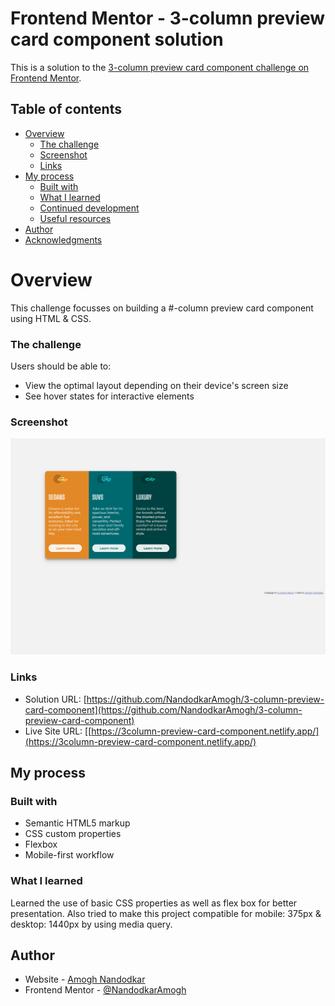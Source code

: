 # Frontend Mentor - 3-column preview card component solution

This is a solution to the [3-column preview card component challenge on Frontend Mentor](https://www.frontendmentor.io/challenges/3column-preview-card-component-pH92eAR2-). 

## Table of contents

- [Overview](#overview)
  - [The challenge](#the-challenge)
  - [Screenshot](#screenshot)
  - [Links](#links)
- [My process](#my-process)
  - [Built with](#built-with)
  - [What I learned](#what-i-learned)
  - [Continued development](#continued-development)
  - [Useful resources](#useful-resources)
- [Author](#author)
- [Acknowledgments](#acknowledgments)


# Overview
This challenge focusses on building a #-column preview card component using HTML & CSS.

### The challenge

Users should be able to:

- View the optimal layout depending on their device's screen size
- See hover states for interactive elements

### Screenshot

![](images/screenshot.png)

### Links

- Solution URL: [https://github.com/NandodkarAmogh/3-column-preview-card-component](https://github.com/NandodkarAmogh/3-column-preview-card-component)
- Live Site URL: [[https://3column-preview-card-component.netlify.app/](https://3column-preview-card-component.netlify.app/)

## My process

### Built with

- Semantic HTML5 markup
- CSS custom properties
- Flexbox
- Mobile-first workflow

### What I learned

Learned the use of basic CSS properties as well as flex box for better presentation. Also tried to make this project compatible  for mobile: 375px & desktop: 1440px by using media query. 

## Author

- Website - [Amogh Nandodkar](amoghnandodkar.netlify.app)
- Frontend Mentor - [@NandodkarAmogh](https://www.frontendmentor.io/profile/NandodkarAmogh)


